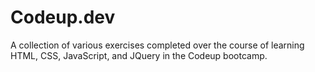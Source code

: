 # Codeup.dev

A collection of various exercises completed over the course of learning HTML, CSS, JavaScript, and JQuery in the Codeup bootcamp.
